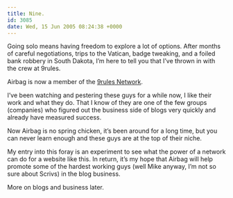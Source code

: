 ```yaml
---
title: Nine.
id: 3085
date: Wed, 15 Jun 2005 08:24:38 +0000
---
```


Going solo means having freedom to explore a lot of options. After months of careful negotiations, trips to the Vatican, badge tweaking, and a foiled bank robbery in South Dakota, I’m here to tell you that I’ve thrown in with the crew at 9rules.  

Airbag is now a member of the [9rules Network](http://www.9rules.com).  

I’ve been watching and pestering these guys for a while now, I like their work and what they do. That I know of they are one of the few groups (companies) who figured out the business side of blogs very quickly and already have measured success.  

Now Airbag is no spring chicken, it’s been around for a long time, but you can never learn enough and these guys are at the top of their niche.  

My entry into this foray is an experiment to see what the power of a network can do for a website like this. In return, it’s my hope that Airbag will help promote some of the hardest working guys (well Mike anyway, I’m not so sure about Scrivs) in the blog business.  

More on blogs and business later.





